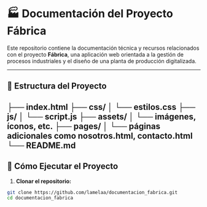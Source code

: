 # 🏭 Documentación del Proyecto Fábrica

Este repositorio contiene la documentación técnica y recursos relacionados con el proyecto **Fábrica**, una aplicación web orientada a la gestión de procesos industriales y el diseño de una planta de producción digitalizada.

---

## 📁 Estructura del Proyecto
├── index.html
├── css/
│ └── estilos.css
├── js/
│ └── script.js
├── assets/
│ └── imágenes, íconos, etc.
├── pages/
│ └── páginas adicionales como nosotros.html, contacto.html
└── README.md
--

## 🚀 Cómo Ejecutar el Proyecto

1. **Clonar el repositorio:**

```bash
git clone https://github.com/lamelaa/documentacion_fabrica.git
cd documentacion_fabrica
